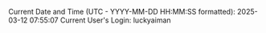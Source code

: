 Current Date and Time (UTC - YYYY-MM-DD HH:MM:SS formatted): 2025-03-12 07:55:07
Current User's Login: luckyaiman
